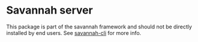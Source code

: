 # Savannah server

This package is part of the savannah framework and should not be
directly installed by end users.
See [savannah-cli](https://github.com/hmil/savannah-cli) for more info.
